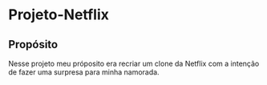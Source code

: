 # Projeto-Netflix

## Propósito

Nesse projeto meu próposito era recriar um clone da Netflix com a intenção de fazer uma surpresa para minha namorada.